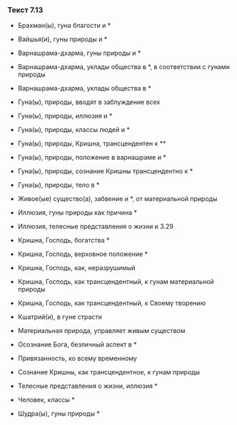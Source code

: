 ### Текст 7.13

- Брахман(ы), гуна благости и *

- Вайшья(и), гуны природы и *

- Варнашрама-дхарма, гуны природы и *

- Варнашрама-дхарма, уклады общества в *, в соответствии с гунами природы

- Варнашрама-дхарма, уклады общества в *

- Гуна(ы), природы, вводят в заблуждение всех

- Гуна(ы), природы, иллюзия и *

- Гуна(ы), природы, классы людей и *

- Гуна(ы), природы, Кришна, трансцендентен к **

- Гуна(ы), природы, положение в варнашраме и *

- Гуна(ы), природы, сознание Кришны трансцендентно к *

- Гуна(ы), природы, тело в *

- Живое(ые) существо(а), забвение и *, от материальной природы

- Иллюзия, гуны природы как причина *

- Иллюзия, телесные представления о жизни и 3.29

- Кришна, Господь, богатства *

- Кришна, Господь, верховное положение *

- Кришна, Господь, как, неразрушимый

- Кришна, Господь, как трансцендентный, к гунам материальной природы

- Кришна, Господь, как трансцендентный, к Своему творению

- Кшатрий(и), в гуне страсти

- Материальная природа, управляет живым существом

- Осознание Бога, безличный аспект в *

- Привязанность, ко всему временному

- Сознание Кришны, как трансцендентное, к гунам природы

- Телесные представления о жизни, иллюзия *

- Человек, классы *

- Шудра(ы), гуны природы *
	
